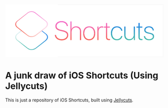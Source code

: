 ![Logo](./images/Shortcuts-GH.png)
# A junk draw of iOS Shortcuts (Using Jellycuts)

This is just a repository of iOS Shortcuts, built using [Jellycuts](https://jellycuts.com/).
